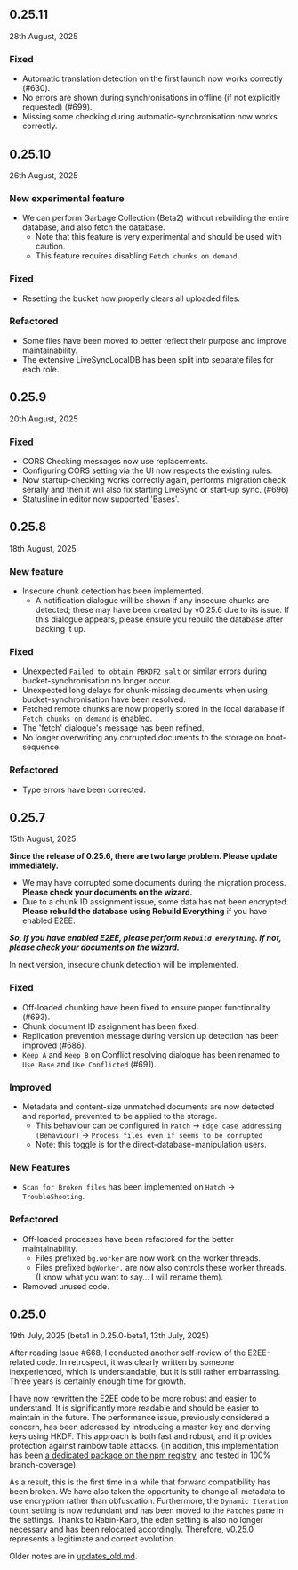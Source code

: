 ## 0.25.11

28th August, 2025

### Fixed

- Automatic translation detection on the first launch now works correctly (#630).
- No errors are shown during synchronisations in offline (if not explicitly requested) (#699).
- Missing some checking during automatic-synchronisation now works correctly.

## 0.25.10

26th August, 2025

### New experimental feature

- We can perform Garbage Collection (Beta2) without rebuilding the entire database, and also fetch the database.
    - Note that this feature is very experimental and should be used with caution.
    - This feature requires disabling `Fetch chunks on demand`.

### Fixed

- Resetting the bucket now properly clears all uploaded files.

### Refactored

- Some files have been moved to better reflect their purpose and improve maintainability.
- The extensive LiveSyncLocalDB has been split into separate files for each role.

## 0.25.9

20th August, 2025

### Fixed

- CORS Checking messages now use replacements.
- Configuring CORS setting via the UI now respects the existing rules.
- Now startup-checking works correctly again, performs migration check serially and then it will also fix starting LiveSync or start-up sync. (#696)
- Statusline in editor now supported 'Bases'.

## 0.25.8

18th August, 2025

### New feature

- Insecure chunk detection has been implemented.
    - A notification dialogue will be shown if any insecure chunks are detected; these may have been created by v0.25.6 due to its issue. If this dialogue appears, please ensure you rebuild the database after backing it up.

### Fixed

- Unexpected `Failed to obtain PBKDF2 salt` or similar errors during bucket-synchronisation no longer occur.
- Unexpected long delays for chunk-missing documents when using bucket-synchronisation have been resolved.
- Fetched remote chunks are now properly stored in the local database if `Fetch chunks on demand` is enabled.
- The 'fetch' dialogue's message has been refined.
- No longer overwriting any corrupted documents to the storage on boot-sequence.

### Refactored

- Type errors have been corrected.

## 0.25.7

15th August, 2025

**Since the release of 0.25.6, there are two large problem. Please update immediately.**

- We may have corrupted some documents during the migration process. **Please check your documents on the wizard.**
- Due to a chunk ID assignment issue, some data has not been encrypted. **Please rebuild the database using Rebuild Everything** if you have enabled E2EE.

**_So, If you have enabled E2EE, please perform `Rebuild everything`. If not, please check your documents on the wizard._**

In next version, insecure chunk detection will be implemented.

### Fixed

- Off-loaded chunking have been fixed to ensure proper functionality (#693).
- Chunk document ID assignment has been fixed.
- Replication prevention message during version up detection has been improved (#686).
- `Keep A` and `Keep B` on Conflict resolving dialogue has been renamed to `Use Base` and `Use Conflicted` (#691).

### Improved

- Metadata and content-size unmatched documents are now detected and reported, prevented to be applied to the storage.
    - This behaviour can be configured in `Patch` -> `Edge case addressing (Behaviour)` -> `Process files even if seems to be corrupted`
    - Note: this toggle is for the direct-database-manipulation users.

### New Features

- `Scan for Broken files` has been implemented on `Hatch` -> `TroubleShooting`.

### Refactored

- Off-loaded processes have been refactored for the better maintainability.
    - Files prefixed `bg.worker` are now work on the worker threads.
    - Files prefixed `bgWorker.` are now also controls these worker threads. (I know what you want to say... I will rename them).
- Removed unused code.

## 0.25.0

19th July, 2025 (beta1 in 0.25.0-beta1, 13th July, 2025)

After reading Issue #668, I conducted another self-review of the E2EE-related code. In retrospect, it was clearly written by someone inexperienced, which is understandable, but it is still rather embarrassing. Three years is certainly enough time for growth.

I have now rewritten the E2EE code to be more robust and easier to understand. It is significantly more readable and should be easier to maintain in the future. The performance issue, previously considered a concern, has been addressed by introducing a master key and deriving keys using HKDF. This approach is both fast and robust, and it provides protection against rainbow table attacks. (In addition, this implementation has been [a dedicated package on the npm registry](https://github.com/vrtmrz/octagonal-wheels), and tested in 100% branch-coverage).

As a result, this is the first time in a while that forward compatibility has been broken. We have also taken the opportunity to change all metadata to use encryption rather than obfuscation. Furthermore, the `Dynamic Iteration Count` setting is now redundant and has been moved to the `Patches` pane in the settings. Thanks to Rabin-Karp, the eden setting is also no longer necessary and has been relocated accordingly. Therefore, v0.25.0 represents a legitimate and correct evolution.

Older notes are in
[updates_old.md](https://github.com/vrtmrz/obsidian-livesync/blob/main/updates_old.md).

